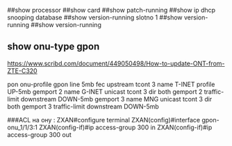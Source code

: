 ##show processor
##show card
##show patch-running
##show ip dhcp snooping database 
##show version-running  slotno 1
##show version-running
##show version-running
## show onu-type gpon
https://www.scribd.com/document/449050498/How-to-update-ONT-from-ZTE-C320

pon
onu-profile gpon line 5mb
fec upstream
tcont 3 name T-INET profile UP-5mb
gemport 2 name G-INET unicast tcont 3 dir both
gemport 2 traffic-limit downstream DOWN-5mb
gemport 3 name MNG unicast tcont 3 dir both
gemport 3 traffic-limit downstream DOWN-5mb




###ACL на ону :
ZXAN#configure terminal
ZXAN(config)#interface gpon-onu_1/1/3:1
ZXAN(config-if)#ip access-group 300 in
ZXAN(config-if)#ip access-group 300 out

